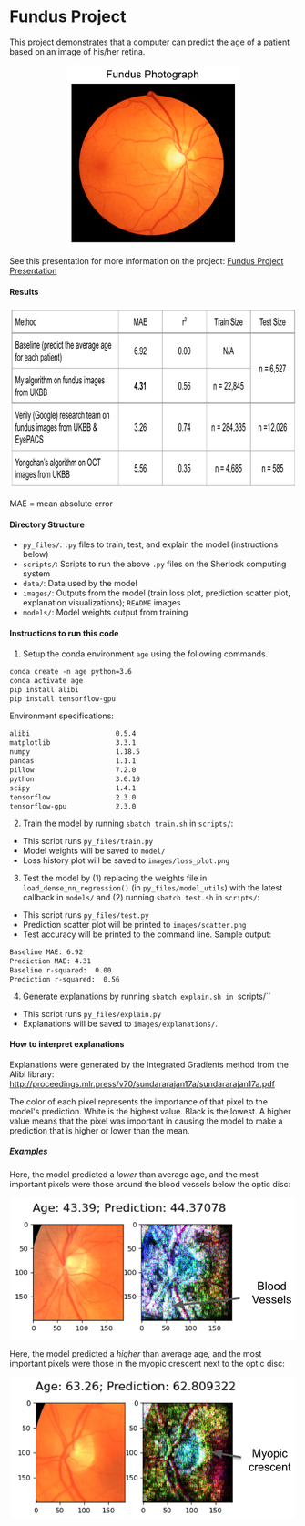 
# Fundus Project
  
This project demonstrates that a computer can predict the age of a patient based on an image of his/her retina.

<p align="center">
<img src="./images/README/fundus.png" width="300" height="320">

See this presentation for more information on the project: [Fundus Project Presentation][1]

   [1]: https://docs.google.com/presentation/d/1-WRHCdPuX4GXmXYIgDkO7TTMbHjSon7ZZb0F-9Fs66s/edit?usp=sharing

#### Results

<p align="center">
<img src="./images/README/results.png" width="800" height="320">

MAE = mean absolute error

#### Directory Structure
* `py_files/`: `.py` files to train, test, and explain the model (instructions below)
* `scripts/`: Scripts to run the above `.py` files on the Sherlock computing system
* `data/`: Data used by the model
* `images/`: Outputs from the model (train loss plot, prediction scatter plot, explanation visualizations); `README` images
* `models/`: Model weights output from training

#### Instructions to run this code

1. Setup the conda environment `age` using the following commands.
```
conda create -n age python=3.6
conda activate age
pip install alibi
pip install tensorflow-gpu
```

Environment specifications:
```
alibi                     0.5.4
matplotlib                3.3.1
numpy                     1.18.5
pandas                    1.1.1
pillow                    7.2.0
python                    3.6.10
scipy                     1.4.1
tensorflow                2.3.0
tensorflow-gpu            2.3.0
```

2. Train the model by running `sbatch train.sh` in `scripts/`:
* This script runs `py_files/train.py`
* Model weights will be saved to `model/`
* Loss history plot will be saved to `images/loss_plot.png`

3. Test the model by (1) replacing the weights file in `load_dense_nn_regression()` (in `py_files/model_utils`) with the latest callback in `models/` and (2) running `sbatch test.sh` in `scripts/`:
* This script runs `py_files/test.py`
* Prediction scatter plot will be printed to `images/scatter.png`
* Test accuracy will be printed to the command line. Sample output:
```
Baseline MAE: 6.92
Prediction MAE: 4.31
Baseline r-squared:  0.00
Prediction r-squared:  0.56
```
4. Generate explanations by running `sbatch explain.sh in `scripts/``
* This script runs `py_files/explain.py`
* Explanations will be saved to `images/explanations/`.

#### How to interpret explanations

Explanations were generated by the Integrated Gradients method from the Alibi library: http://proceedings.mlr.press/v70/sundararajan17a/sundararajan17a.pdf

The color of each pixel represents the importance of that pixel to the model's prediction. White is the highest value. Black is the lowest. A higher value means that the pixel was important in causing the model to make a prediction that is higher or lower than the mean.

##### Examples

Here, the model predicted a *lower* than average age, and the most important pixels were those around the blood vessels below the optic disc:

<p align="center">
<img src="./images/README/IG1.png" width="500" height="250">

Here, the model predicted a *higher* than average age, and the most important pixels were those in the myopic crescent next to the optic disc:

<p align="center">
<img src="./images/README/IG2.png" width="500" height="250">

